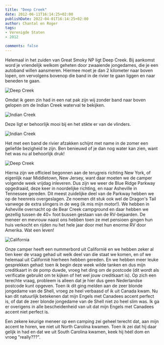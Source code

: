 ```yaml
---
title: "Deep Creek"
date: 2012-06-11T16:14:25+02:00
publishDate: 2022-04-01T16:14:25+02:00
author: Chantal en Roger
tags:
- Verenigde Staten
- 2012

comments: false
---
```


Helemaal in het zuiden van Great Smoky NP ligt Deep Creek. Bij aankomst word je vriendelijk welkom geheten door zwaaiende jongedames, die je een autoband willen aansmeren. Hiermee moet je dan 2 kilometer naar boven lopen, om vervolgens bovenop die band in de rivier te gaan liggen en naar beneden te gaan.

![Deep Creek](./images/IMG_0859.JPG)

Omdat ik geen zin had in een nat pak zijn wij zonder band naar boven gelopen om de Indian Creek waterval te bekijken.

![Indian Creek](./images/IMG_0866.JPG)

Deze ligt er behoorlijk mooi bij en het stikte er van de vlinders.

![Indian Creek](./images/IMG_0862.JPG)

Het met een band de rivier afzakken schijnt met name in de zomer een geliefde bezigheid te zijn. Ben benieuwd of je dan nog water kan zien, want het was nu al behoorlijk druk!

![Deep Creek](./images/IMG_0895.JPG)

Hierna zijn we officieel begonnen aan de terugreis richting New York, of eigenlijk naar Middletown, New Jersey, want daar moeten we de camper volgende week vrijdag inleveren. Dus zijn we weer de Blue Ridge Parkway opgedraaid, deze keer in noordelijke richting, en naar Asheville in Tennessee gereden. Dit meest zuidelijke deel van de Parkway hebben we op de heenreis overgeslagen. Ze noemen dit stuk ook wel de Dragon's Tail vanwege de extra slingers in de weg (ik mis mijn motor!). We hebben in Asheville overnacht op de Bear Creek campground en daar hebben we gezellig tussen de 40+ foot bussen gestaan van de RV-bejaarden. De meneer en mevrouw naast ons hebben toen ze met pensioen gingen hun huis verkocht en rijden nu het hele jaar door met hun enorme RV door Amerika. Wat een leven!

![California](./images/IMG_0905.JPG)

Onze camper heeft een nummerbord uit Californië en we hebben zeker al tien keer de vraag gehad uit welk deel van die staat we komen, en of we helemaal uit Californië hierheen hebben gereden. En we hebben meer leuke gesprekken gehad: toen ik begin deze week wilde tanken en dus mijn creditkaart in de pomp duwde, vroeg het ding om de postcode (dit wordt als verificatie gebruikt om te kijken of het wel jouw creditkaart is). Op zich een terechte vraag, probleem is alleen dat je hier dus geen Nederlandse postcode kunt opgeven. Toen ik dit ging melden aan de zeer blonde jongedame van de Shell, vroeg ze heel verbaasd of ik uit Canada kwam. Nu kan dit natuurlijk betekenen dat mijn Engels met Canadees accent perfect is, of dat de zeer blonde jongedame van de Shell niet zo heel slim was. Ik ga er overigens in alle bescheidenheid van uit dat mijn Engels met Canadees accent niet perfect is.

Een zekere keurige meneer op een camping zei geheel terecht dat, aan mijn accent te horen, we niet uit North Carolina kwamen. Toen ik zei dat hij daar gelijk in had en dat we uit South Carolina kwamen, keek hij héél dom en vroeg "really???".
